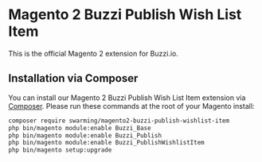 Magento 2 Buzzi Publish Wish List Item
=============================================

This is the official Magento 2 extension for Buzzi.io.

## Installation via Composer

You can install our Magento 2 Buzzi Publish Wish List Item extension via [Composer](http://getcomposer.org/). Please run these commands at the root of your Magento install:
 ```bash
 composer require swarming/magento2-buzzi-publish-wishlist-item
 php bin/magento module:enable Buzzi_Base
 php bin/magento module:enable Buzzi_Publish
 php bin/magento module:enable Buzzi_PublishWishlistItem
 php bin/magento setup:upgrade
 ```

